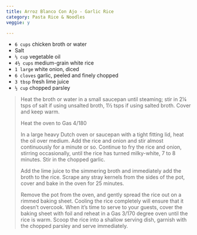 ```yaml
---
title: Arroz Blanco Con Ajo - Garlic Rice 
category: Pasta Rice & Noodles
veggie: y

--- 
```

* `6 cups` chicken broth or water
* Salt
* `⅓ cup` vegetable oil
* `4½ cups` medium-grain white rice
* `1 large` white onion, diced
* `6 cloves` garlic, peeled and finely chopped
* `3 tbsp` fresh lime juice
* `½ cup` chopped parsley
 
> Heat the broth or water in a small saucepan until steaming; stir in 2¼ tsps of salt if using unsalted broth, 1½ tsps if using salted broth. Cover and keep warm.
>
> Heat the oven to Gas 4/180
>
> In a large heavy Dutch oven or saucepan with a tight fitting lid, heat the oil over medium. Add the rice and onion and stir almost continuously for a minute or so. Continue to fry the rice and onion, stirring occasionally, until the rice has turned milky-white, 7 to 8 minutes. Stir in the chopped garlic.
>
> Add the lime juice to the simmering broth and immediately add the broth to the rice. Scrape any stray kernels from the sides of the pot, cover and bake in the oven for 25 minutes.
>
> Remove the pot from the oven, and gently spread the rice out on a rimmed baking sheet. Cooling the rice completely will ensure that it doesn’t overcook. When it’s time to serve to your guests, cover the baking sheet with foil and reheat in a Gas 3/170 degree oven until the rice is warm. Scoop the rice into a shallow serving dish, garnish with the chopped parsley and serve immediately.
